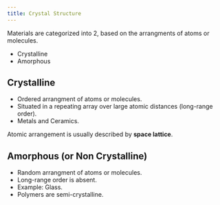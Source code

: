 ```yaml
---
title: Crystal Structure
---
```


Materials are categorized into 2, based on the arrangments of atoms or molecules.
- Crystalline
- Amorphous

## Crystalline

- Ordered arrangment of atoms or molecules.
- Situated in a repeating array over large atomic distances (long-range order).
- Metals and Ceramics. 

Atomic arrangement is usually described by __space lattice__.

## Amorphous (or Non Crystalline)

- Random arrangment of atoms or molecules.
- Long-range order is absent.
- Example: Glass.
- Polymers are semi-crystalline.